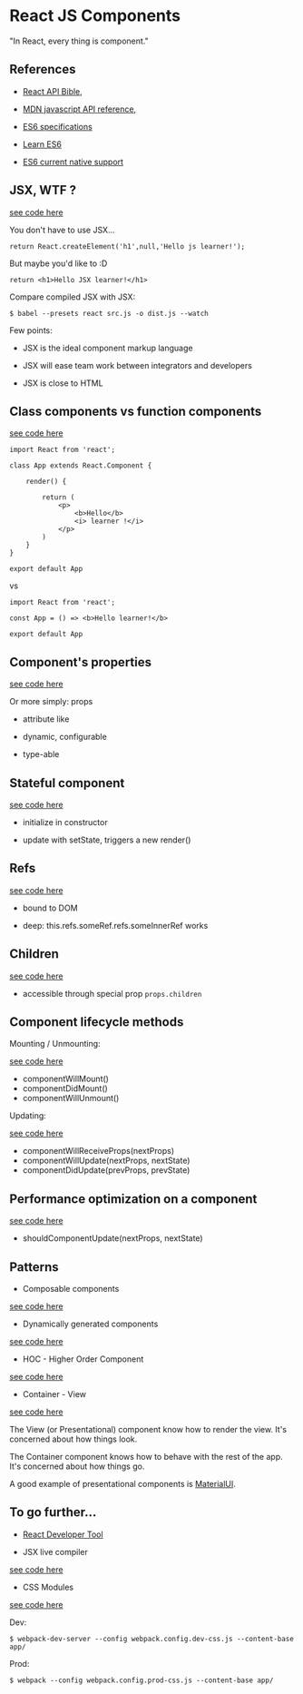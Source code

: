 # React JS Components

"In React, every thing is component."


## References

* [React API Bible](https://facebook.github.io/react/docs/top-level-api.html),

* [MDN javascript API reference](https://developer.mozilla.org/fr/docs/Web/JavaScript/Reference),

* [ES6 specifications](http://www.ecma-international.org/ecma-262/6.0/)

* [Learn ES6](https://babeljs.io/docs/learn-es2015/)

* [ES6 current native support](http://kangax.github.io/compat-table/es6/)


## JSX, WTF ?

[see code here](./src/app01.js)

You don't have to use JSX...

```
return React.createElement('h1',null,'Hello js learner!');
```

But maybe you'd like to :D

```
return <h1>Hello JSX learner!</h1>
```

Compare compiled JSX with JSX:
```
$ babel --presets react src.js -o dist.js --watch
```

Few points:

* JSX is the ideal component markup language

* JSX will ease team work between integrators and developers

* JSX is close to HTML


## Class components vs function components

[see code here](./src/app02.js)

```
import React from 'react';

class App extends React.Component {

	render() {

		return (
			<p>
				<b>Hello</b>
				<i> learner !</i>
			</p>
		)
	}
}

export default App
```

vs

```
import React from 'react';

const App = () => <b>Hello learner!</b>

export default App
```


## Component's properties

[see code here](./src/app03.js)

Or more simply: props

* attribute like

* dynamic, configurable

* type-able



## Stateful component

[see code here](./src/app04.js)

* initialize in constructor

* update with setState, triggers a new render()



## Refs

[see code here](./src/app05.js)

* bound to DOM

* deep: this.refs.someRef.refs.someInnerRef works



## Children

[see code here](./src/app06.js)

* accessible through special prop `props.children`



## Component lifecycle methods

Mounting / Unmounting:

[see code here](./src/app07.js)

* componentWillMount()
* componentDidMount()
* componentWillUnmount()

Updating: 

[see code here](./src/app08.js)

* componentWillReceiveProps(nextProps)
* componentWillUpdate(nextProps, nextState)
* componentDidUpdate(prevProps, prevState)



## Performance optimization on a component

[see code here](./src/app09.js)

* shouldComponentUpdate(nextProps, nextState)



## Patterns

* Composable components

[see code here](./src/app10.js)

* Dynamically generated components

[see code here](./src/app11.js)

* HOC - Higher Order Component

[see code here](./src/app12.js)

* Container - View

[see code here](./src/app13.js)

The View (or Presentational) component know how to render the view. It's concerned about how things look.

The Container component knows how to behave with the rest of the app. It's concerned about how things go.

A good example of presentational components is [MaterialUI](material-ui.com).



## To go further...

* [React Developer Tool](https://chrome.google.com/webstore/detail/react-developer-tools/fmkadmapgofadopljbjfkapdkoienihi)

* JSX live compiler

[see code here](./src/app14.js)

* CSS Modules

[see code here](./src/app15.js)

Dev:
```
$ webpack-dev-server --config webpack.config.dev-css.js --content-base app/
```

Prod:
```
$ webpack --config webpack.config.prod-css.js --content-base app/
```


